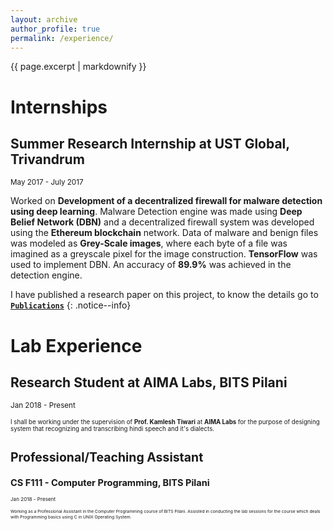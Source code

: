 ```yaml
---
layout: archive
author_profile: true
permalink: /experience/
---
```

{{ page.excerpt | markdownify }}
# Internships
## Summer Research Internship at UST Global, Trivandrum
<small>May 2017 - July 2017</small>  

Worked on **Development of a decentralized firewall for malware detection using deep learning**.
Malware Detection engine was made using **Deep Belief Network (DBN)** and a decentralized firewall
system was developed using the **Ethereum blockchain** network.
Data of malware and benign files was modeled as **Grey-Scale images**, where each byte of a file was imagined as a greyscale pixel for the image construction.
**TensorFlow** was used to implement DBN. An accuracy of **89.9%** was achieved in the detection engine.   

I have published a research paper on this project, to know the details go to [**`Publications`**](/publications/) 
{: .notice--info}

# Lab Experience
## Research Student at AIMA Labs, BITS Pilani
<small> Jan 2018 - Present <small>

 I shall be working under the supervision of **Prof. Kamlesh Tiwari** at **AIMA Labs** for the purpose of designing system that recognizing and transcribing hindi speech and it's dialects.

# Professional/Teaching Assistant
## CS F111 - Computer Programming, BITS Pilani
<small> Jan 2018 - Present <small>

Working as a Professional Assistant in the Computer Programming course of BITS Pilani. Assisted in conducting the lab sessions for the course which deals with Programming basics using C in UNIX Operating System.
